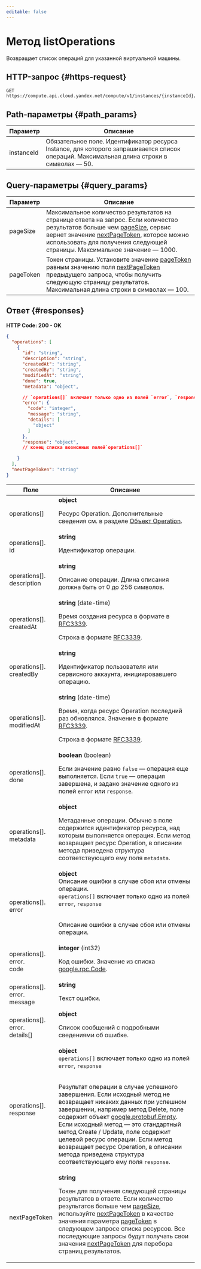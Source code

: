 ```yaml
---
editable: false
---
```


# Метод listOperations
Возвращает список операций для указанной виртуальной машины.
 

 
## HTTP-запрос {#https-request}
```
GET https://compute.api.cloud.yandex.net/compute/v1/instances/{instanceId}/operations
```
 
## Path-параметры {#path_params}
 
Параметр | Описание
--- | ---
instanceId | Обязательное поле. Идентификатор ресурса Instance, для которого запрашивается список операций.  Максимальная длина строки в символах — 50.
 
## Query-параметры {#query_params}
 
Параметр | Описание
--- | ---
pageSize | Максимальное количество результатов на странице ответа на запрос. Если количество результатов больше чем [pageSize](/docs/compute/api-ref/Instance/listOperations#query_params), сервис вернет значение [nextPageToken](/docs/compute/api-ref/Instance/listOperations#responses), которое можно использовать для получения следующей страницы.  Максимальное значение — 1000.
pageToken | Токен страницы. Установите значение [pageToken](/docs/compute/api-ref/Instance/listOperations#query_params) равным значению поля [nextPageToken](/docs/compute/api-ref/Instance/listOperations#responses) предыдущего запроса, чтобы получить следующую страницу результатов.  Максимальная длина строки в символах — 100.
 
## Ответ {#responses}
**HTTP Code: 200 - OK**

```json 
{
  "operations": [
    {
      "id": "string",
      "description": "string",
      "createdAt": "string",
      "createdBy": "string",
      "modifiedAt": "string",
      "done": true,
      "metadata": "object",

      // `operations[]` включает только одно из полей `error`, `response`
      "error": {
        "code": "integer",
        "message": "string",
        "details": [
          "object"
        ]
      },
      "response": "object",
      // конец списка возможных полей`operations[]`

    }
  ],
  "nextPageToken": "string"
}
```

 
Поле | Описание
--- | ---
operations[] | **object**<br><p>Ресурс Operation. Дополнительные сведения см. в разделе <a href="/docs/api-design-guide/concepts/operation">Объект Operation</a>.</p> 
operations[].<br>id | **string**<br><p>Идентификатор операции.</p> 
operations[].<br>description | **string**<br><p>Описание операции. Длина описания должна быть от 0 до 256 символов.</p> 
operations[].<br>createdAt | **string** (date-time)<br><p>Время создания ресурса в формате в <a href="https://www.ietf.org/rfc/rfc3339.txt">RFC3339</a>.</p> <p>Строка в формате <a href="https://www.ietf.org/rfc/rfc3339.txt">RFC3339</a>.</p> 
operations[].<br>createdBy | **string**<br><p>Идентификатор пользователя или сервисного аккаунта, инициировавшего операцию.</p> 
operations[].<br>modifiedAt | **string** (date-time)<br><p>Время, когда ресурс Operation последний раз обновлялся. Значение в формате <a href="https://www.ietf.org/rfc/rfc3339.txt">RFC3339</a>.</p> <p>Строка в формате <a href="https://www.ietf.org/rfc/rfc3339.txt">RFC3339</a>.</p> 
operations[].<br>done | **boolean** (boolean)<br><p>Если значение равно <code>false</code> — операция еще выполняется. Если <code>true</code> — операция завершена, и задано значение одного из полей <code>error</code> или <code>response</code>.</p> 
operations[].<br>metadata | **object**<br><p>Метаданные операции. Обычно в поле содержится идентификатор ресурса, над которым выполняется операция. Если метод возвращает ресурс Operation, в описании метода приведена структура соответствующего ему поля <code>metadata</code>.</p> 
operations[].<br>error | **object**<br>Описание ошибки в случае сбоя или отмены операции. <br>`operations[]` включает только одно из полей `error`, `response`<br><br><p>Описание ошибки в случае сбоя или отмены операции.</p> 
operations[].<br>error.<br>code | **integer** (int32)<br><p>Код ошибки. Значение из списка <a href="https://github.com/googleapis/googleapis/blob/master/google/rpc/code.proto">google.rpc.Code</a>.</p> 
operations[].<br>error.<br>message | **string**<br><p>Текст ошибки.</p> 
operations[].<br>error.<br>details[] | **object**<br><p>Список сообщений с подробными сведениями об ошибке.</p> 
operations[].<br>response | **object** <br>`operations[]` включает только одно из полей `error`, `response`<br><br><p>Результат операции в случае успешного завершения. Если исходный метод не возвращает никаких данных при успешном завершении, например метод Delete, поле содержит объект <a href="https://developers.google.com/protocol-buffers/docs/reference/google.protobuf#empty">google.protobuf.Empty</a>. Если исходный метод — это стандартный метод Create / Update, поле содержит целевой ресурс операции. Если метод возвращает ресурс Operation, в описании метода приведена структура соответствующего ему поля <code>response</code>.</p> 
nextPageToken | **string**<br><p>Токен для получения следующей страницы результатов в ответе. Если количество результатов больше чем <a href="/docs/compute/api-ref/Instance/listOperations#query_params">pageSize</a>, используйте <a href="/docs/compute/api-ref/Instance/listOperations#responses">nextPageToken</a> в качестве значения параметра <a href="/docs/compute/api-ref/Instance/listOperations#query_params">pageToken</a> в следующем запросе списка ресурсов. Все последующие запросы будут получать свои значения <a href="/docs/compute/api-ref/Instance/listOperations#responses">nextPageToken</a> для перебора страниц результатов.</p> 